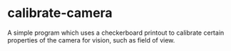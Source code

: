 # calibrate-camera

A simple program which uses a checkerboard printout to calibrate certain properties of the camera for vision, such as field of view.
